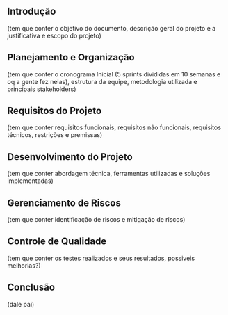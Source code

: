 ## Introdução

(tem que conter o objetivo do documento, descrição geral do projeto e a justificativa e escopo do projeto)

## Planejamento e Organização

(tem que conter o cronograma Inicial (5 sprints divididas em 10 semanas e oq a gente fez nelas), estrutura da equipe, metodologia utilizada e principais stakeholders)

## Requisitos do Projeto

(tem que conter requisitos funcionais, requisitos não funcionais, requisitos técnicos, restrições e premissas)

## Desenvolvimento do Projeto

(tem que conter abordagem técnica, ferramentas utilizadas e soluções implementadas)

## Gerenciamento de Riscos

(tem que conter identificação de riscos e mitigação de riscos)

## Controle de Qualidade

(tem que conter os testes realizados e seus resultados, possiveis melhorias?)

## Conclusão

(dale pai)